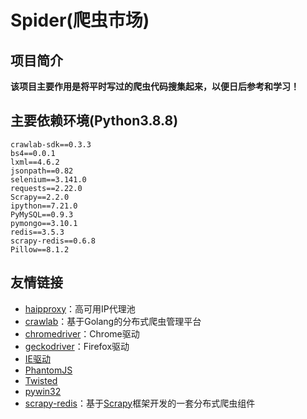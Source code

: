 # Spider(爬虫市场)

## 项目简介

**该项目主要作用是将平时写过的爬虫代码搜集起来，以便日后参考和学习！**

## 主要依赖环境(Python3.8.8)

```
crawlab-sdk==0.3.3
bs4==0.0.1
lxml==4.6.2
jsonpath==0.82
selenium==3.141.0
requests==2.22.0
Scrapy==2.2.0
ipython==7.21.0
PyMySQL==0.9.3
pymongo==3.10.1
redis==3.5.3
scrapy-redis==0.6.8
Pillow==8.1.2
```

## 友情链接

- [haipproxy](https://github.com/SpiderClub/haipproxy)：高可用IP代理池
- [crawlab](https://github.com/crawlab-team/crawlab)：基于Golang的分布式爬虫管理平台
- [chromedriver](http://chromedriver.storage.googleapis.com/index.html)：Chrome驱动
- [geckodriver](https://github.com/mozilla/geckodriver/releases/)：Firefox驱动
- [IE驱动](http://selenium-release.storage.googleapis.com/index.html)
- [PhantomJS](https://phantomjs.org/download.html)
- [Twisted](https://www.lfd.uci.edu/~gohlke/pythonlibs/#twisted)
- [pywin32](https://github.com/mhammond/pywin32/releases)
- [scrapy-redis](https://github.com/rmax/scrapy-redis)：基于[Scrapy](https://scrapy.org/)框架开发的一套分布式爬虫组件
